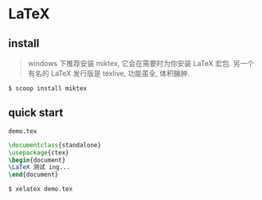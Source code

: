 # LaTeX

## install

> windows 下推荐安装 miktex, 它会在需要时为你安装 LaTeX 宏包.
> 另一个有名的 LaTeX 发行版是 texlive, 功能虽全, 体积臃肿.

    $ scoop install miktex

## quick start

`demo.tex`
```tex
\documentclass{standalone}
\usepackage{ctex}
\begin{document}
\LaTeX 测试 ing...
\end{document}
```

    $ xelatex demo.tex
